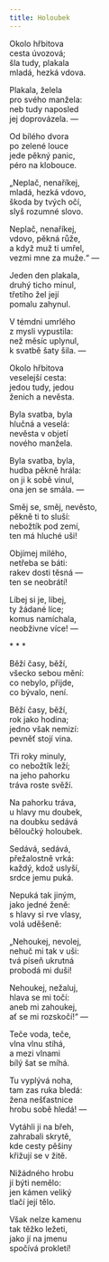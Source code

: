 ```yaml
---
title: Holoubek
---
```


  

Okolo hřbitova  
cesta úvozová;  
šla tudy, plakala  
mladá, hezká vdova.

  

Plakala, želela  
pro svého manžela:  
neb tudy naposled  
jej doprovázela. —

  

Od bílého dvora  
po zelené louce  
jede pěkný panic,  
péro na klobouce.

  

„Neplač, nenaříkej,  
mladá, hezká vdovo,  
škoda by tvých očí,  
slyš rozumné slovo.

  

Neplač, nenaříkej,  
vdovo, pěkná růže,  
a když muž ti umřel,  
vezmi mne za muže.“ —

  

Jeden den plakala,  
druhý ticho minul,  
třetího žel její  
pomalu zahynul.

  

V témdni umrlého  
z mysli vypustila:  
než měsíc uplynul,  
k svatbě šaty šila. —

  

Okolo hřbitova  
veselejší cesta:  
jedou tudy, jedou  
ženich a nevěsta.

  

Byla svatba, byla  
hlučná a veselá:  
nevěsta v objetí  
nového manžela.

  

Byla svatba, byla,  
hudba pěkně hrála:  
on ji k sobě vinul,  
ona jen se smála. —

  

Směj se, směj, nevěsto,  
pěkně ti to sluší:  
nebožtík pod zemí,  
ten má hluché uši!

  

Objímej milého,  
netřeba se báti:  
rakev dosti těsná —  
ten se neobrátí!

  

Líbej si je, líbej,  
ty žádané líce;  
komus namíchala,  
neobživne více! —

  

\* \* \*

  

Běží časy, běží,  
všecko sebou mění:  
co nebylo, přijde,  
co bývalo, není.

  

Běží časy, běží,  
rok jako hodina;  
jedno však nemizí:  
pevněť stojí vina.

  

Tři roky minuly,  
co nebožtík leží;  
na jeho pahorku  
tráva roste svěží.

  

Na pahorku tráva,  
u hlavy mu doubek,  
na doubku sedává  
běloučký holoubek.

  

Sedává, sedává,  
přežalostně vrká:  
každý, kdož uslyší,  
srdce jemu puká.

  

Nepuká tak jiným,  
jako jedné ženě:  
s hlavy si rve vlasy,  
volá uděšeně:

  

„Nehoukej, nevolej,  
nehuč mi tak v uši:  
tvá píseň ukrutná  
probodá mi duši!

  

Nehoukej, nežaluj,  
hlava se mi točí:  
aneb mi zahoukej,  
ať se mi rozskočí!“ —

  

Teče voda, teče,  
vlna vlnu stíhá,  
a mezi vlnami  
bílý šat se míhá.

  

Tu vyplývá noha,  
tam zas ruka bledá:  
žena nešťastnice  
hrobu sobě hledá! —

  

Vytáhli ji na břeh,  
zahrabali skrytě,  
kde cesty pěšiny  
křižují se v žitě.

  

Nižádného hrobu  
jí býti nemělo:  
jen kámen veliký  
tlačí její tělo.

  

Však nelze kamenu  
tak těžko ležeti,  
jako jí na jmenu  
spočívá prokletí!
